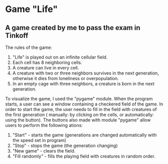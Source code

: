 # Game "Life"
## A game created by me to pass the exam in Tinkoff
The rules of the game:
  1. "Life" is played out on an infinite cellular field.
  2. Each cell has 8 neighboring cells.
  3. A creature can live in every cell.
  4. A creature with two or three neighbors survives in the next generation, otherwise it dies from loneliness or overpopulation.
  5. In an empty cage with three neighbors, a creature is born in the next generation.

To visualize the game, I used the "pygame" module. When the program starts, a user can see a window containing a checkered field of the game. In order to start the game, the user needs to fill in the field with creatures of the first generation ( manually: by clicking on the cells, or automatically: using the button). The buttons also made with module "pygame" allow users to perform the following ations:
1. "Start" - starts the game (generations are changed automatically with the speed set in program)
2. "Stop" - stops the game (the generation changing)
3. "New game" - clears the field.
4. "Fill randomly" - fills the playing field with creatures in random order.  
